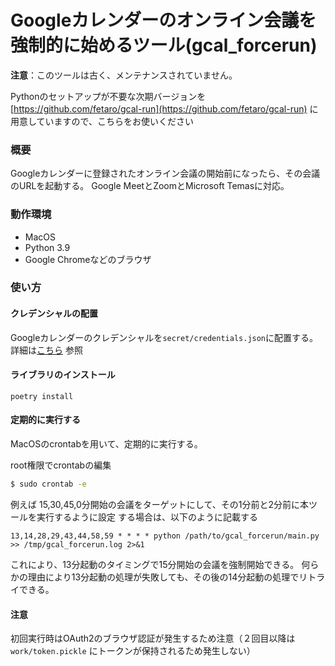 # Googleカレンダーのオンライン会議を強制的に始めるツール(gcal_forcerun)

**注意**：このツールは古く、メンテナンスされていません。

Pythonのセットアップが不要な次期バージョンを [https://github.com/fetaro/gcal-run](https://github.com/fetaro/gcal-run) に用意していますので、こちらをお使いください

### 概要

Googleカレンダーに登録されたオンライン会議の開始前になったら、その会議のURLを起動する。
Google MeetとZoomとMicrosoft Temasに対応。

### 動作環境

* MacOS
* Python 3.9
* Google Chromeなどのブラウザ

### 使い方

#### クレデンシャルの配置

Googleカレンダーのクレデンシャルを`secret/credentials.json`に配置する。詳細は[こちら](https://developers.google.com/calendar/quickstart/python) 参照

#### ライブラリのインストール

```
poetry install
```

#### 定期的に実行する

MacOSのcrontabを用いて、定期的に実行する。

root権限でcrontabの編集
```bash
$ sudo crontab -e
```

例えば 15,30,45,0分開始の会議をターゲットにして、その1分前と2分前に本ツールを実行するように設定 する場合は、以下のように記載する

```
13,14,28,29,43,44,58,59 * * * * python /path/to/gcal_forcerun/main.py >> /tmp/gcal_forcerun.log 2>&1
```

これにより、13分起動のタイミングで15分開始の会議を強制開始できる。
何らかの理由により13分起動の処理が失敗しても、その後の14分起動の処理でリトライできる。

#### 注意

初回実行時はOAuth2のブラウザ認証が発生するため注意（２回目以降は `work/token.pickle` にトークンが保持されるため発生しない）
